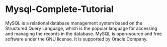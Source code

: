# Mysql-Complete-Tutorial
MySQL is a relational database management system based on the Structured Query Language, which is the popular language for accessing and managing the records in the database. MySQL is open-source and free software under the GNU license. It is supported by Oracle Company.
